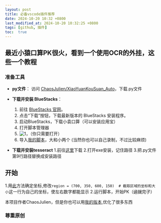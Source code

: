 ```yaml
---
layout: post
title: 必备vscode插件推荐
date: 2024-10-20 10:32 +0800
last_modified_at: 2024-10-20 10:32:25 +0800
tags: [github, 插件]
toc:  true
---
```

## 最近小猿口算PK很火，看到一个使用OCR的外挂，这些一个教程
### 准备工具

- **py文件**：
  访问 [ChaosJulien/XiaoYuanKouSuan_Auto](https://github.com/ChaosJulien/XiaoYuanKouSuan_Auto)，下载.py文件

- **下载并安装 BlueStacks**：
  1. 前往 [BlueStacks 官网](https://www.bluestacks.com/)。
  2. 点击“下载”按钮，下载最新版本的 BlueStacks 安装程序。
  3. 启动BlueStacks，下载小袁口算（可以安装应用宝）
  4. 打开脚本管理器
  5. ![1](https://support.bluestacks.com/hc/article_attachments/29494526391181)，（你只需要打开）
  6. 导入[我的脚本](https://github.com/ChaosJulien/XiaoYuanKouSuan_Auto/issues/35#issuecomment-2424898458)，大和小两个
     (当然你也可以自己录制，不过比较麻烦)

- **下载并安装tesseract**
  1.前往[这里](https://digi.bib.uni-mannheim.de/tesseract/)下载
  2.打开exe安装，记住路径
  3.把.py文件第9行路径替换成安装路径
## 开始
  1.用[此](https://github.com/ChaosJulien/XiaoYuanKouSuan_Auto/issues/38#issuecomment-2424890330)方法确定坐标,修改`region = (700, 350, 600, 150)  # 截取区域的坐标和大小`这一行为自己的坐标，使左右数字都能显示
  2.运行脚本，开始PK（~~这就完了~~）

本项目作者ChaosJulien，但是你也可以用[我的版本](https://github.com/Eternity-Sky/XiaoYuanKouSuan_Auto),优化了很多东西

### **尊重原创**
